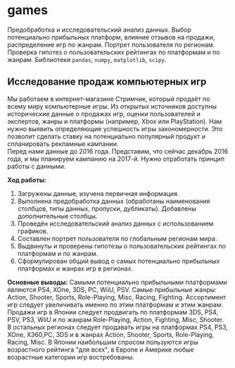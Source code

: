 # games
Предобработка и исследовательский анализ данных. Выбор потенциально прибыльных платформ, влияние отзывов на продажи, распределение игр по жанрам. Портрет пользователя по регионам. Проверка гипотез о пользовательских рейтингах по платформам и по жанрам. Библиотеки `pandas`, `numpy`, `matplotlib`, `scipy`.

## Исследование продаж компьютерных игр
Мы работаем в интернет-магазине Стримчик, который продаёт по всему миру компьютерные игры. Из открытых источников доступны исторические данные о продажах игр, оценки пользователей и экспертов, жанры и платформы (например, Xbox или PlayStation). Нам нужно выявить определяющие успешность игры закономерности. Это позволит сделать ставку на потенциально популярный продукт и спланировать рекламные кампании.  
Перед нами данные до 2016 года. Представим, что сейчас декабрь 2016 года, и мы планируем кампанию на 2017-й. Нужно отработать принцип работы с данными.

**Ход работы:**  

1. Загружены данные, изучена первичная информация.  
2. Выполнена предобработка данных (обработаны наименования столбцов, типы данных, пропуски, дубликаты). Добавлены дополнительные столбцы.  
3. Проведён исследовательский анализ данных с использованием графиков.  
4. Составлен портрет пользователя по глобальным регионам мира.  
5. Выдвинуты и проверены гипотезы о пользовательских рейтингах по платформам и по жанрам.  
6. Сформулирован общий вывод о самых потенциально прибыльных платформах и жанрах игр в регионах.  

**Основные выводы:** Самыми потенциально прибыльными платформами являются PS4, XOne, 3DS, PC, WiiU, PSV. Самые прибыльные жанры: Action, Shooter, Sports, Role-Playing, Misc, Racing, Fighting. Ассортимент игр следует увеличивать именно по этим платформам и этим жанрам. Продажи игр в Японии следует продвигать по платформам 3DS, PS4, PSV, PS3, WiiU и по жанрам Role-Playing, Action, Fighting, Misc, Shooter. В остальных регионах следует продавать игры на платформах PS4, PS3, XOne, X360,PC, 3DS и в жанрах Action, Shooter, Sports, Role-Playing, Racing, Misc. В Японии наибольшим спросом пользуются игры возрастного рейтинга "для всех", в Европе и Америке любые возрастные категории игр востребованы.